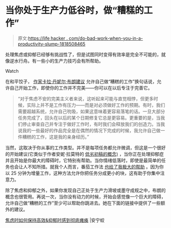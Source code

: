 # 当你处于生产力低谷时，做“糟糕的工作”

> 原文:[https://life hacker . com/do-bad-work-when-you-in-a-productivity-slump-1818508465](https://lifehacker.com/do-bad-work-when-youre-in-a-productivity-slump-1818508465)

处理焦虑或抑郁已经够有挑战性了，但是试图同时变得有效率是完全不可能的，就像逆水行舟。有一些小的生产力技巧会有所帮助。

Watch

在和平饺子， [作家卡拉·丹妮尔·布朗建议](https://www.peacefuldumpling.com/stay-productive) 允许自己做“糟糕的工作”换句话说，允许自己开始工作，即使你的工作并不完美——你可以在以后专注于完善它。

> “对于焦虑不安的完美主义者来说，这听起来可能与直觉相悖，但更多时候，实际上并不是工作有压力——而是对必须做好工作的预期。有时，我们需要超越系统，允许自己吮吸，如果这意味着更容易落笔的话。一旦大部分任务完成了，回头在以后的某个日期修复它总是更容易。更重要的是，当我们停止审查自己并专注于做好工作时，有时我们会释放我们的创造力。当我说我的一些最好的作品完全是在偶然的情况下完成的时候，我允许自己做一件糟糕的工作，这是我的亲身经历。”

当然，这取决于你从事的工作类型。并不是每项任务都允许微调，但这是一个很好的开始建议(它类似于作者安妮·拉莫特的 [低劣初稿的概念)](http://lifehacker.com/when-writing-your-first-draft-dont-be-afraid-to-write-1692572440#_ga=2.164956031.1984659243.1505746704-1268082208.1431441811) ，当你正在处理抑郁症并且开始是你最大的障碍时，它特别有帮助。当你情绪低落时，即使是最简单的任务也会让人不知所措。就我个人而言，番茄工作法 [也给了我极大的帮助](http://www.thewildwong.com/working-with-depression/) 。因为你以 25 分钟为增量工作，这种方法允许你把任务分成更小的块，这有助于你集中注意力。

除了焦虑和抑郁之外，如果你发现自己正处于生产力滑坡或墨守成规之中，布朗的概念也很管用。再说一次，当你没有动力的时候，开始会感觉像一个巨大的障碍，允许自己做“糟糕的工作”至少可以帮助你跳进去。她在下面的链接中提供了一些额外的建议。

[焦虑时如何保持高效&抑郁时感到彻底瘫痪](https://www.peacefuldumpling.com/stay-productive) |安宁蛟